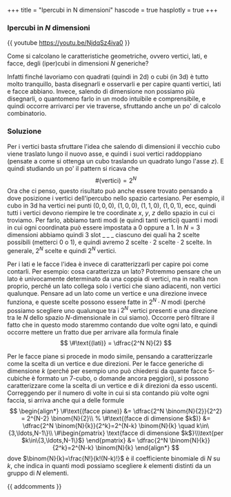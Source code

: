 +++
title = "Ipercubi in N dimensioni"
hascode = true
hasplotly = true
+++

### Ipercubi in $N$ dimensioni
{{ youtube https://youtu.be/NjdqSz4iva0 }}

Come si calcolano le caratteristiche geometriche, ovvero vertici, lati, e facce, degli (iper)cubi in dimensioni $N$ generiche? 

Infatti finché lavoriamo con quadrati (quindi in 2d) o cubi (in 3d) è tutto molto tranquillo, basta disegnarli e osservarli e per capire quanti vertici, lati e facce abbiano. Invece, salendo di dimensione non possiamo più disegnarli, o quantomeno farlo in un modo intuibile e comprensibile, e quindi occorre arrivarci per vie traverse, sfruttando anche un po' di calcolo combinatorio.

### Soluzione
Per i vertici basta sfruttare l'idea che salendo di dimensioni il vecchio cubo viene traslato lungo il nuovo asse, e quindi i suoi vertici raddoppiano (pensate a come si ottenga un cubo traslando un quadrato lungo l'asse $z$). E quindi studiando un po' il pattern si ricava che
$$
\#\text{(vertici)} = 2^{N}
$$
Ora che ci penso, questo  risultato può anche essere trovato pensando a dove posizione i vertici dell'ipercubo nello spazio cartesiano. Per esempio, il cubo in 3d ha vertici nei punti $(0,0,0)$, $(1,0,0)$, $(1,1,0)$, $(1,0,1)$, ecc, quindi tutti i vertici devono riempire le tre coordinate $x$, $y$, $z$ dello spazio in cui ci troviamo. Per farlo, abbiamo tanti modi (e quindi tanti vertici) quanti i modi in cui ogni coordinata può essere impostata a 0 oppure a 1. In $N=3$ dimensioni abbiamo quindi 3 slot $\_\; \_\; \_$ ciascuno dei quali ha 2 scelte possibili (metterci 0 o 1), e quindi avremo $\text{2 scelte}\cdot \text{2 scelte}\cdot \text{2 scelte}$. In generale, $2^N$ scelte e quindi $2^N$ vertici.

Per i lati e le facce l'idea è invece di caratterizzarli per capire poi come contarli. Per esempio: cosa caratterizza un lato? Potremmo pensare che un lato è univocamente determinato da una coppia di vertici, ma in realtà non proprio, perché un lato collega solo i vertici che siano adiacenti, non vertici qualunque. Pensare ad un lato come un vertice e una direzione invece funziona, e queste scelte possono essere fatte in $2^N\cdot N$ modi (perché possiamo scegliere uno qualunque tra i $2^N$ vertici presenti e una direzione tra le $N$ dello spazio $N$-dimensionale in cui siamo). Occorre però filtrare il fatto che in questo modo staremmo contando due volte ogni lato, e quindi occorre mettere un fratto due per arrivare alla formula finale
$$
\#\text{(lati)} = \dfrac{2^N N}{2}
$$

Per le facce piane si procede in modo simile, pensando a caratterizzarle come la scelta di un vertice e due direzioni. Per le facce generiche di dimensione $k$ (perché per esempio uno può chiedersi da quante facce 5-cubiche è formato un 7-cubo, o domande ancora peggiori), si possono caratterizzare come la scelta di un vertice e di $k$ direzioni da esso uscenti. Correggendo per il numero di volte in cui si sta contando più volte ogni faccia, si arriva anche qui a delle formule
$$
\begin{align*}
\#\text{(facce piane)} &= \dfrac{2^N \binom{N}{2}}{2^2} = 2^{N-2} \binom{N}{2}\\
% \#\text{(facce di dimensione $k$)} &= \dfrac{2^N \binom{N}{k}}{2^k}=2^{N-k} \binom{N}{k} \quad k\in\{3,\ldots,N-1\}\\
\#\begin{pmatrix}
\text{facce di dimensione $k$}\\\text{per $k\in\{3,\ldots,N-1\}$} 
\end{pmatrix} &= \dfrac{2^N \binom{N}{k}}{2^k}=2^{N-k} \binom{N}{k}
\end{align*}
$$
dove $\binom{N}{k}=\frac{N!}{k!(N-k)!}$ è il coefficiente binomiale di $N$ su $k$, che indica in quanti modi possiamo scegliere $k$ elementi distinti da un gruppo di $N$ elementi.

{{ addcomments }}